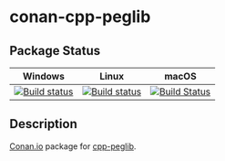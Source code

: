 # conan-cpp-peglib

## Package Status

| Windows | Linux | macOS |
|:-------:|:-----:|:-----:|
|[![Build status](https://ci.appveyor.com/api/projects/status/37bmx7u367qhiabt/branch/testing%2F1.3.1?svg=true)](https://ci.appveyor.com/project/SpaceIm/conan-cpp-peglib)|[![Build status](https://github.com/SpaceIm/conan-cpp-peglib/workflows/.github/workflows/conan.yml/badge.svg?branch=testing%2F1.3.1)](https://github.com/SpaceIm/conan-cpp-peglib/actions?query=branch%3Atesting%2F1.3.1)|[![Build Status](https://travis-ci.com/SpaceIm/conan-cpp-peglib.svg?branch=testing%2F1.3.1)](https://travis-ci.com/SpaceIm/conan-cpp-peglib)|

## Description

[Conan.io](https://conan.io) package for [cpp-peglib](https://github.com/yhirose/cpp-peglib).
